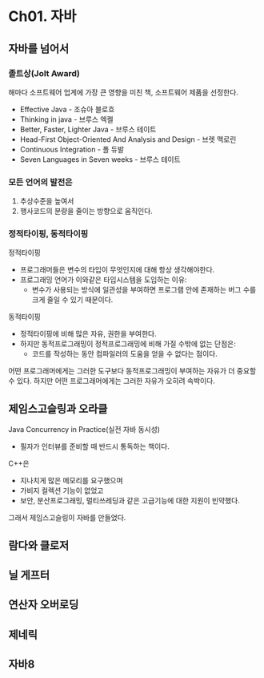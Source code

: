 # Ch01. 자바

## 자바를 넘어서

### 졸트상(Jolt Award) 

해마다 소프트웨어 업계에 가장 큰 영향을 미친 책, 소프트웨어 제품을 선정한다.

- Effective Java - 조슈아 블로흐
- Thinking in java - 브루스 엑켈
- Better, Faster, Lighter Java - 브루스 테이트
- Head-First Object-Oriented And Analysis and Design - 브렛 맥로린
- Continuous Integration - 폴 듀발
- Seven Languages in Seven weeks - 브루스 테이트

### 모든 언어의 발전은 

1. 추상수준을 높여서
2. 행사코드의 분량을 줄이는 방향으로 움직인다.

### 정적타이핑, 동적타이핑

정적타이핑

- 프로그래머들은 변수의 타입이 무엇인지에 대해 항상 생각해야한다.
- 프로그래밍 언어가 이와같은 타입시스템을 도입하는 이유:
	- 변수가 사용되는 방식에 일관성을 부여하면 프로그램 안에 존재하는 버그 수를 크게 줄일 수 있기 때문이다.

동적타이핑

- 정적타이핑에 비해 많은 자유, 권한을 부여한다.
- 하지만 동적프로그래밍이 정적프로그래밍에 비해 가질 수밖에 없는 단점은:
	- 코드를 작성하는 동안 컴파일러의 도움을 얻을 수 없다는 점이다.

어떤 프로그래머에게는 그러한 도구보다 동적프로그래밍이 부여하는 자유가 더 중요할 수 있다. 하지만 어떤 프로그래머에게는 그러한 자유가 오히려 속박이다.

## 제임스고슬링과 오라클

Java Concurrency in Practice(실전 자바 동시성)

- 필자가 인터뷰를 준비할 때 반드시 통독하는 책이다.

C++은

- 지나치게 많은 메모리를 요구했으며
- 가비지 컬렉션 기능이 없었고
- 보안, 분산프로그래밍, 멀티쓰레딩과 같은 고급기능에 대한 지원이 빈약했다.

그래서 제임스고슬링이 자바를 만들었다.

## 람다와 클로저

## 닐 게프터

## 연산자 오버로딩

## 제네릭

## 자바8